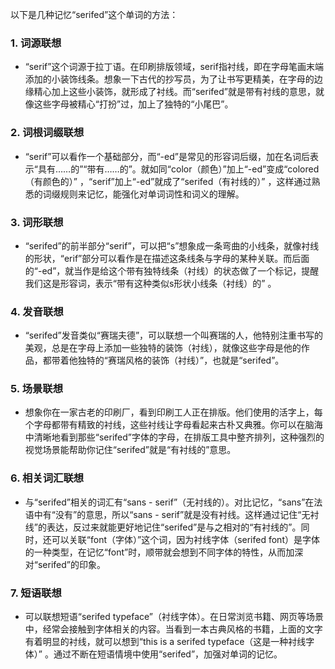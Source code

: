 以下是几种记忆“serifed”这个单词的方法：

### 1. 词源联想
 - “serif”这个词源于拉丁语。在印刷排版领域，serif指衬线，即在字母笔画末端添加的小装饰线条。想象一下古代的抄写员，为了让书写更精美，在字母的边缘精心加上这些小装饰，就形成了衬线。而“serifed”就是带有衬线的意思，就像这些字母被精心“打扮”过，加上了独特的“小尾巴”。

### 2. 词根词缀联想
 - “serif”可以看作一个基础部分，而“-ed”是常见的形容词后缀，加在名词后表示“具有……的”“带有……的”。就如同“color（颜色）”加上“-ed”变成“colored（有颜色的）” ，“serif”加上“-ed”就成了“serifed（有衬线的）” ，这样通过熟悉的词缀规则来记忆，能强化对单词词性和词义的理解。

### 3. 词形联想
 - “serifed”的前半部分“serif”，可以把“s”想象成一条弯曲的小线条，就像衬线的形状，“erif”部分可以看作是在描述这条线条与字母的某种关联。而后面的“-ed”，就当作是给这个带有独特线条（衬线）的状态做了一个标记，提醒我们这是形容词，表示“带有这种类似s形状小线条（衬线）的” 。

### 4. 发音联想
 - “serifed”发音类似“赛瑞夫德”，可以联想一个叫赛瑞的人，他特别注重书写的美观，总是在字母上添加一些独特的装饰（衬线），就像这些字母是他的作品，都带着他独特的“赛瑞风格的装饰（衬线）”，也就是“serifed”。

### 5. 场景联想
 - 想象你在一家古老的印刷厂，看到印刷工人正在排版。他们使用的活字上，每个字母都带有精致的衬线，这些衬线让字母看起来古朴又典雅。你可以在脑海中清晰地看到那些“serifed”字体的字母，在排版工具中整齐排列，这种强烈的视觉场景能帮助你记住“serifed”就是“有衬线的”意思。

### 6. 相关词汇联想
 - 与“serifed”相关的词汇有“sans - serif”（无衬线的）。对比记忆，“sans”在法语中有“没有”的意思，所以“sans - serif”就是没有衬线。这样通过记住“无衬线”的表达，反过来就能更好地记住“serifed”是与之相对的“有衬线的”。同时，还可以关联“font（字体）”这个词，因为衬线字体（serifed font）是字体的一种类型，在记忆“font”时，顺带就会想到不同字体的特性，从而加深对“serifed”的印象。

### 7. 短语联想
 - 可以联想短语“serifed typeface”（衬线字体）。在日常浏览书籍、网页等场景中，经常会接触到字体相关的内容。当看到一本古典风格的书籍，上面的文字有着明显的衬线，就可以想到“this is a serifed typeface（这是一种衬线字体）” 。通过不断在短语情境中使用“serifed”，加强对单词的记忆。 